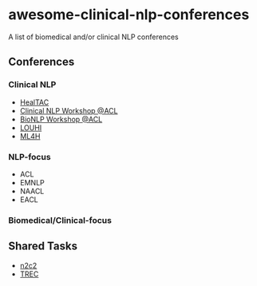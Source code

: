 # awesome-clinical-nlp-conferences
A list of biomedical and/or clinical NLP conferences

## Conferences
### Clinical NLP

- [HealTAC](http://healtex.org/healtac-conference-series/)
- [Clinical NLP Workshop @ACL](https://aclanthology.org/venues/clinicalnlp/)
- [BioNLP Workshop @ACL](https://aclweb.org/aclwiki/BioNLP_Workshop)
- [LOUHI](https://aclanthology.org/venues/louhi/)
- [ML4H](https://ml4health.github.io/2023/)

### NLP-focus
- ACL
- EMNLP
- NAACL
- EACL

### Biomedical/Clinical-focus


## Shared Tasks

- [n2c2](https://n2c2.dbmi.hms.harvard.edu/)
- [TREC](https://trec.nist.gov/)
